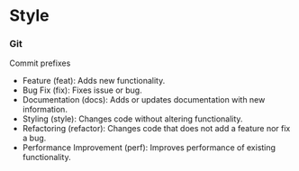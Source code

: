 # Style

### Git

Commit prefixes
- Feature (feat): Adds new functionality.
- Bug Fix (fix): Fixes issue or bug.
- Documentation (docs): Adds or updates documentation with new information.
- Styling (style): Changes code without altering functionality.
- Refactoring (refactor): Changes code that does not add a feature nor fix a bug.
- Performance Improvement (perf): Improves performance of existing functionality.
